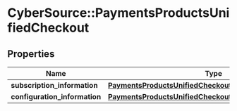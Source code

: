 # CyberSource::PaymentsProductsUnifiedCheckout

## Properties
Name | Type | Description | Notes
------------ | ------------- | ------------- | -------------
**subscription_information** | [**PaymentsProductsUnifiedCheckoutSubscriptionInformation**](PaymentsProductsUnifiedCheckoutSubscriptionInformation.md) |  | [optional] 
**configuration_information** | [**PaymentsProductsUnifiedCheckoutConfigurationInformation**](PaymentsProductsUnifiedCheckoutConfigurationInformation.md) |  | [optional] 


